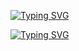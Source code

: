 <a href="https://git.io/typing-svg"><img src="https://readme-typing-svg.demolab.com?font=Dancing+Script&size=40&pause=2000&color=544177&background=D4CCDD00&width=500&height=60&lines=Hi%2C+I'm+Gulnaz+;I'm+Gulnaz+" alt="Typing SVG" /></a>



<a href="https://git.io/typing-svg"><img src="https://readme-typing-svg.demolab.com?font=Dancing+Script&size=30&pause=2000&color=9674D4&background=D4CCDD00&width=435&lines=Beginner+Java+Developer+from+Russia+" alt="Typing SVG" /></a>
